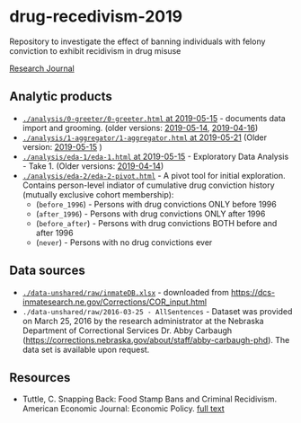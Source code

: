 # drug-recedivism-2019
Repository to investigate the effect of banning individuals with felony conviction to exhibit recidivism in drug misuse

 [Research Journal](https://docs.google.com/document/d/1_EhkXgkBZTJ8nc02rr8Z4wrbzSbvvT6VZoQJi6DAhNQ/edit?usp=sharing)

## Analytic products

- [`./analysis/0-greeter/0-greeter.html` at 2019-05-15][0-greeter-2019-05-15] - documents data import and grooming. (older versions: [2019-05-14][0-greeter-2019-05-14], [2019-04-16][0-greeter-2019-04-16])
- [`./analysis/1-aggregator/1-aggregator.html` at 2019-05-21][1-aggregator-2019-05-21] (Older version: [2019-05-15][1-aggregator-2019-05-15] )
- [`./analysis/eda-1/eda-1.html` at 2019-05-15][eda-1-2019-05-15] - Exploratory Data Analysis - Take 1. (Older versions: [2019-04-14][1-aggregator-2019-05-15])
- [`./analysis/eda-2/eda-2-pivot.html`][eda-2-2019-06-04] - A pivot tool for initial exploration. Contains person-level indiator of cumulative drug conviction history (mutually exclusive cohort membership): 
  - (`before_1996`) - Persons with drug convictions ONLY before 1996 
  - (`after_1996`) - Persons with drug convictions ONLY after 1996 
  - (`before_after`) - Persons with drug convictions BOTH before and after 1996 
  - (`never`) - Persons with no drug convictions ever  


[0-greeter-2019-04-16]:https://raw.githack.com/dss-hmi/drug-recedivism-2019/2c5f0991bb3d9afd7e26877292e3ccc416215c46/analysis/0-greeter/0-greeter.html
[0-greeter-2019-05-14]:https://raw.githack.com/dss-hmi/drug-recedivism-2019/ec32529c6c154b63f989c797af30e676e2665993/analysis/0-greeter/0-greeter.html 
[0-greeter-2019-05-15]:https://raw.githack.com/dss-hmi/drug-recedivism-2019/08782371e90779e3af7e5ac3af8e4f76bae4b2c3/analysis/0-greeter/0-greeter.html 
[1-aggregator-2019-05-15]:https://raw.githack.com/dss-hmi/drug-recedivism-2019/08782371e90779e3af7e5ac3af8e4f76bae4b2c3/analysis/1-aggregator/1-aggregator.html 
[1-aggregator-2019-05-21]:https://raw.githack.com/dss-hmi/drug-recedivism-2019/920f2f5489dd640ce0073aff143d7f29b194c438/analysis/1-aggregator/1-aggregator.html 

[eda-2-2019-06-04]:https://raw.githack.com/dss-hmi/drug-recedivism-2019/c3a1addd556dfefac178b56e100c57c7718672e2/analysis/eda-2/eda-2-pivot.html

[eda-1-2019-05-15]:https://raw.githack.com/dss-hmi/drug-recedivism-2019/08782371e90779e3af7e5ac3af8e4f76bae4b2c3/analysis/eda-1/eda-1.html
[eda-1-2019-05-14]:https://raw.githack.com/dss-hmi/drug-recedivism-2019/ec32529c6c154b63f989c797af30e676e2665993/analysis/eda-1/eda-1.html

## Data sources

- [`./data-unshared/raw/inmateDB.xlsx`][inmageDB] - downloaded from https://dcs-inmatesearch.ne.gov/Corrections/COR_input.html  
- `./data-unshared/raw/2016-03-25 - AllSentences` -  Dataset was provided on March 25, 2016 by the research administrator at the Nebraska Department of Correctional Services Dr. Abby Carbaugh (https://corrections.nebraska.gov/about/staff/abby-carbaugh-phd).  The data set is available upon request.

[inmageDB]:https://dcs-inmatesearch.ne.gov/Corrections/COR_input.html 


## Resources

- Tuttle, C. Snapping Back: Food Stamp Bans and Criminal Recidivism. American Economic Journal: Economic Policy. [full text][snapping_back]

[snapping_back]:https://papers.ssrn.com/sol3/papers.cfm?abstract_id=2845435



